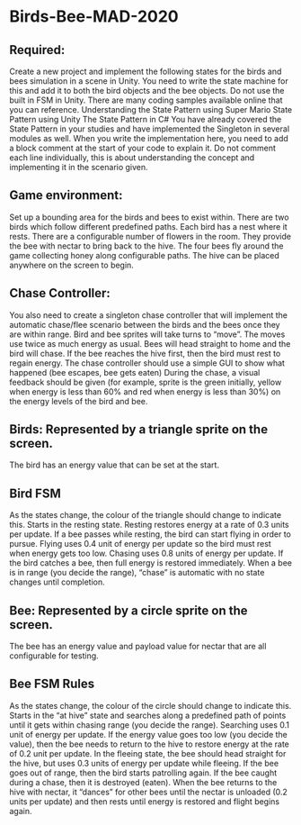 # Birds-Bee-MAD-2020
## Required:
Create a new project and implement the following states for the birds and bees simulation in a scene
in Unity. You need to write the state machine for this and add it to both the bird objects and the bee
objects. Do not use the built in FSM in Unity. There are many coding samples available online that
you can reference.
Understanding the State Pattern using Super Mario
State Pattern using Unity
The State Pattern in C#
You have already covered the State Pattern in your studies and have implemented the Singleton in
several modules as well.
When you write the implementation here, you need to add a block comment at the start of your
code to explain it. Do not comment each line individually, this is about understanding the concept
and implementing it in the scenario given.
## Game environment:
Set up a bounding area for the birds and bees to exist within.
There are two birds which follow different predefined paths. Each bird has a nest where it rests.
There are a configurable number of flowers in the room. They provide the bee with nectar to bring
back to the hive.
The four bees fly around the game collecting honey along configurable paths.
The hive can be placed anywhere on the screen to begin.
## Chase Controller:
You also need to create a singleton chase controller that will implement the automatic chase/flee
scenario between the birds and the bees once they are within range. Bird and bee sprites will take
turns to “move”. The moves use twice as much energy as usual. Bees will head straight to home
and the bird will chase. If the bee reaches the hive first, then the bird must rest to regain energy.
The chase controller should use a simple GUI to show what happened (bee escapes, bee gets eaten)
During the chase, a visual feedback should be given (for example, sprite is the green initially, yellow
when energy is less than 60% and red when energy is less than 30%) on the energy levels of the bird
and bee.
## Birds: Represented by a triangle sprite on the screen.
The bird has an energy value that can be set at the start.
## Bird FSM
As the states change, the colour of the triangle should change to indicate this.
Starts in the resting state. Resting restores energy at a rate of 0.3 units per update. If a bee passes
while resting, the bird can start flying in order to pursue.
Flying uses 0.4 unit of energy per update so the bird must rest when energy gets too low.
Chasing uses 0.8 units of energy per update.
If the bird catches a bee, then full energy is restored immediately.
When a bee is in range (you decide the range), “chase” is automatic with no state changes until
completion.
## Bee: Represented by a circle sprite on the screen.
The bee has an energy value and payload value for nectar that are all configurable for testing.
## Bee FSM Rules
As the states change, the colour of the circle should change to indicate this.
Starts in the “at hive” state and searches along a predefined path of points until it gets within
chasing range (you decide the range).
Searching uses 0.1 unit of energy per update. If the energy value goes too low (you decide the
value), then the bee needs to return to the hive to restore energy at the rate of 0.2 unit per update.
In the fleeing state, the bee should head straight for the hive, but uses 0.3 units of energy per
update while fleeing. If the bee goes out of range, then the bird starts patrolling again.
If the bee caught during a chase, then it is destroyed (eaten).
When the bee returns to the hive with nectar, it “dances” for other bees until the nectar is unloaded
(0.2 units per update) and then rests until energy is restored and flight begins again.
